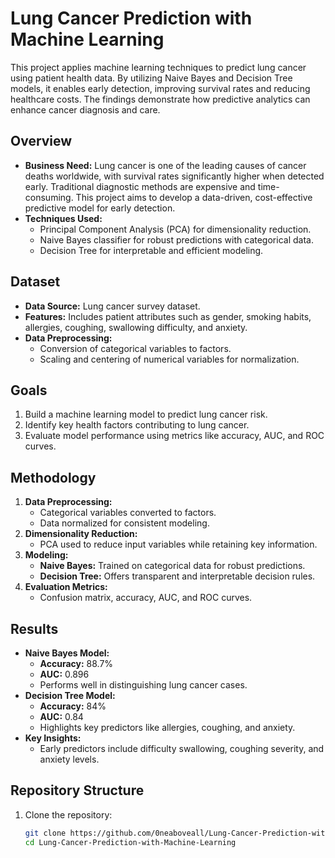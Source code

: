 # Lung Cancer Prediction with Machine Learning

This project applies machine learning techniques to predict lung cancer using patient health data. By utilizing Naive Bayes and Decision Tree models, it enables early detection, improving survival rates and reducing healthcare costs. The findings demonstrate how predictive analytics can enhance cancer diagnosis and care.

## Overview

- **Business Need:** Lung cancer is one of the leading causes of cancer deaths worldwide, with survival rates significantly higher when detected early. Traditional diagnostic methods are expensive and time-consuming. This project aims to develop a data-driven, cost-effective predictive model for early detection.
- **Techniques Used:**
  - Principal Component Analysis (PCA) for dimensionality reduction.
  - Naive Bayes classifier for robust predictions with categorical data.
  - Decision Tree for interpretable and efficient modeling.

## Dataset

- **Data Source:** Lung cancer survey dataset.
- **Features:** Includes patient attributes such as gender, smoking habits, allergies, coughing, swallowing difficulty, and anxiety.
- **Data Preprocessing:**
  - Conversion of categorical variables to factors.
  - Scaling and centering of numerical variables for normalization.

## Goals

1. Build a machine learning model to predict lung cancer risk.
2. Identify key health factors contributing to lung cancer.
3. Evaluate model performance using metrics like accuracy, AUC, and ROC curves.

## Methodology

1. **Data Preprocessing:**
   - Categorical variables converted to factors.
   - Data normalized for consistent modeling.
2. **Dimensionality Reduction:**
   - PCA used to reduce input variables while retaining key information.
3. **Modeling:**
   - **Naive Bayes:** Trained on categorical data for robust predictions.
   - **Decision Tree:** Offers transparent and interpretable decision rules.
4. **Evaluation Metrics:**
   - Confusion matrix, accuracy, AUC, and ROC curves.

## Results

- **Naive Bayes Model:**
  - **Accuracy:** 88.7%
  - **AUC:** 0.896
  - Performs well in distinguishing lung cancer cases.
- **Decision Tree Model:**
  - **Accuracy:** 84%
  - **AUC:** 0.84
  - Highlights key predictors like allergies, coughing, and anxiety.
- **Key Insights:**
  - Early predictors include difficulty swallowing, coughing severity, and anxiety levels.

## Repository Structure

1. Clone the repository:
   ```bash
   git clone https://github.com/0neaboveall/Lung-Cancer-Prediction-with-Machine-Learning.git
   cd Lung-Cancer-Prediction-with-Machine-Learning


